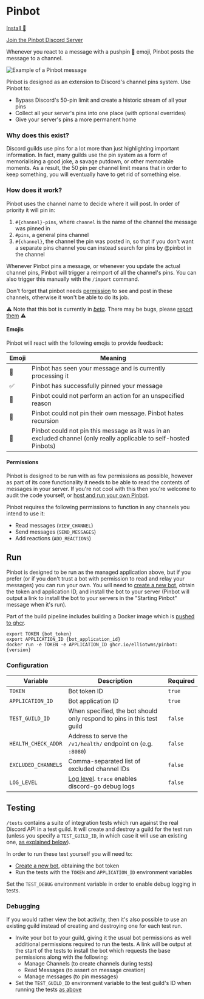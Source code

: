 # Pinbot

[Install 📌](https://discord.com/oauth2/authorize?client_id=921554139740254209&permissions=3136&redirect_uri=https%3A%2F%2Fgithub.com%2Felliotwms%2Fpinbot&scope=applications.commands%20bot)

[Join the Pinbot Discord Server](https://discord.gg/a3u2PZ6V28)

Whenever you react to a message with a pushpin 📌 emoji, Pinbot posts the message to a channel.

![Example of a Pinbot message](https://user-images.githubusercontent.com/4396779/147515477-850ab41a-6a89-4746-9f65-e27c259f7602.png)

Pinbot is designed as an extension to Discord's channel pins system. Use Pinbot to:
* Bypass Discord's 50-pin limit and create a historic stream of all your pins
* Collect all your server's pins into one place (with optional overrides)
* Give your server's pins a more permanent home

### Why does this exist?

Discord guilds use pins for a lot more than just highlighting important information. In fact, many guilds use the pin system as a form of memorialising a good joke, a savage putdown, or other memorable moments. As a result, the 50 pin per channel limit means that in order to keep something, you will eventually have to get rid of something else.

### How does it work?

Pinbot uses the channel name to decide where it will post. In order of priority it will pin in:
1. `#{channel}-pins`, where `channel` is the name of the channel the message was pinned in
2. `#pins`, a general pins channel
3. `#{channel}`, the channel the pin was posted in, so that if you don't want a separate pins channel you can instead 
search for pins by @pinbot in the channel

Whenever Pinbot pins a message, or whenever you update the actual channel pins, Pinbot will trigger a reimport of all 
the channel's pins. You can also trigger this manually with the `/import` command.

Don't forget that pinbot needs [permission](#permissions) to see and post in these channels, otherwise it won't be able to do its job.

⚠️ Note that this bot is currently in [_beta_](https://github.com/elliotwms/pinbot/milestone/2). There may be bugs, please [report them](https://github.com/elliotwms/pinbot/issues/new?labels=bug&template=bug_report.md) ⚠️

#### Emojis

Pinbot will react with the following emojis to provide feedback:

| Emoji | Meaning                                                                                                            |
|-------|--------------------------------------------------------------------------------------------------------------------|
| 👀    | Pinbot has seen your message and is currently processing it                                                        |
| ✅     | Pinbot has successfully pinned your message                                                                        |
| 💩    | Pinbot could not perform an action for an unspecified reason                                                       |
| 🔄    | Pinbot could not pin their own message. Pinbot hates recursion                                                     |
| 🚫    | Pinbot could not pin this message as it was in an excluded channel (only really applicable to self-hosted Pinbots) |

#### Permissions

Pinbot is designed to be run with as few permissions as possible, however as part of its core functionality it needs to 
be able to read the contents of messages in your server. If you're not cool with this then you're welcome to audit the
code yourself, or [host and run your own Pinbot](#run).

Pinbot requires the following permissions to function in any channels you intend to use it:
* Read messages (`VIEW_CHANNEL`)
* Send messages (`SEND_MESSAGES`)
* Add reactions (`ADD_REACTIONS`)

## Run

Pinbot is designed to be run as the managed application above, but if you prefer (or if you don't trust a bot with 
permission to read and relay your messages) you can run your own. You will need to [create a new bot](https://discord.com/developers/applications),
obtain the token and application ID, and install the bot to your server (Pinbot will output a link to install the bot to
your servers in the "Starting Pinbot" message when it's run).

Part of the build pipeline includes building a Docker image which is [pushed to ghcr](https://github.com/elliotwms/pinbot/pkgs/container/pinbot).

```shell
export TOKEN {bot_token}
export APPLICATION_ID {bot_application_id}
docker run -e TOKEN -e APPLICATION_ID ghcr.io/elliotwms/pinbot:{version}
```

### Configuration

| Variable            | Description                                                                                          | Required |
|---------------------|------------------------------------------------------------------------------------------------------|----------|
| `TOKEN`             | Bot token ID                                                                                         | `true`   |
| `APPLICATION_ID`    | Bot application ID                                                                                   | `true`   |
| `TEST_GUILD_ID`     | When specified, the bot should only respond to pins in this test guild                               | `false`  |
| `HEALTH_CHECK_ADDR` | Address to serve the `/v1/health/` endpoint on (e.g. `:8080`)                                        | `false`  |
| `EXCLUDED_CHANNELS` | Comma-separated list of excluded channel IDs                                                         | `false`  |
| `LOG_LEVEL`         | [Log level](https://github.com/sirupsen/logrus#level-logging). `trace` enables discord-go debug logs | `false`  |

## Testing

`/tests` contains a suite of integration tests which run against the real Discord API in a test guild. It will create
and destroy a guild for the test run (unless you specify a `TEST_GUILD_ID`, in which case it will use an existing one,
[as explained below](#debugging)).

In order to run these test yourself you will need to:

* [Create a new bot](https://discord.com/developers/applications), obtaining the bot token
* Run the tests with the `TOKEN` and `APPLICATION_ID` environment variables 

Set the `TEST_DEBUG` environment variable in order to enable debug logging in tests.

### Debugging

If you would rather view the bot activity, then it's also possible to use an existing guild instead of creating and
destroying one for each test run.

* Invite your bot to your guild, giving it the usual bot permissions as well additional permissions required to run the 
tests. A link will be output at the start of the tests to install the bot which requests the base permissions along with 
the following:
    * Manage Channels (to create channels during tests)
    * Read Messages (to assert on message creation)
    * Manage messages (to pin messages)
* Set the `TEST_GUILD_ID` environment variable to the test guild's ID when running the tests [as above](#testing)
